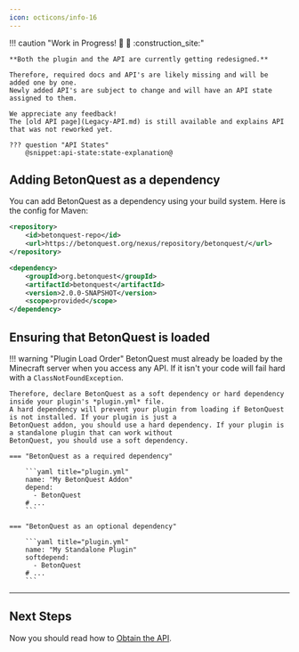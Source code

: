 ```yaml
---
icon: octicons/info-16
---
```

!!! caution "Work in Progress! :construction: :construction_worker:  :construction_site:"

    **Both the plugin and the API are currently getting redesigned.**
    
    Therefore, required docs and API's are likely missing and will be added one by one.
    Newly added API's are subject to change and will have an API state assigned to them.

    We appreciate any feedback!
    The [old API page](Legacy-API.md) is still available and explains API that was not reworked yet.

    ??? question "API States"
        @snippet:api-state:state-explanation@

 
## Adding BetonQuest as a dependency

You can add BetonQuest as a dependency using your build system. Here is the config for Maven:

```XML title="Add this to your repositories tag"
<repository>
    <id>betonquest-repo</id>
    <url>https://betonquest.org/nexus/repository/betonquest/</url>
</repository>
```

```XML title="Add this to your dependencies tag"
<dependency>
    <groupId>org.betonquest</groupId>
    <artifactId>betonquest</artifactId>
    <version>2.0.0-SNAPSHOT</version>
    <scope>provided</scope>
</dependency>
```

## Ensuring that BetonQuest is loaded

!!! warning "Plugin Load Order"
    BetonQuest must already be loaded by the Minecraft server when you access any API.
    If it isn't your code will fail hard with a `ClassNotFoundException`.
    
    Therefore, declare BetonQuest as a soft dependency or hard dependency inside your plugin's *plugin.yml* file.
    A hard dependency will prevent your plugin from loading if BetonQuest is not installed. If your plugin is just a 
    BetonQuest addon, you should use a hard dependency. If your plugin is a standalone plugin that can work without
    BetonQuest, you should use a soft dependency.
    
    === "BetonQuest as a required dependency"
        
        ```yaml title="plugin.yml"
        name: "My BetonQuest Addon"
        depend:
          - BetonQuest
        # ...
        ```
    
    === "BetonQuest as an optional dependency"
        
        ```yaml title="plugin.yml"
        name: "My Standalone Plugin"
        softdepend:
          - BetonQuest
        # ...
        ```

---
## Next Steps
Now you should read how to [Obtain the API](Obtaining-API.md).
